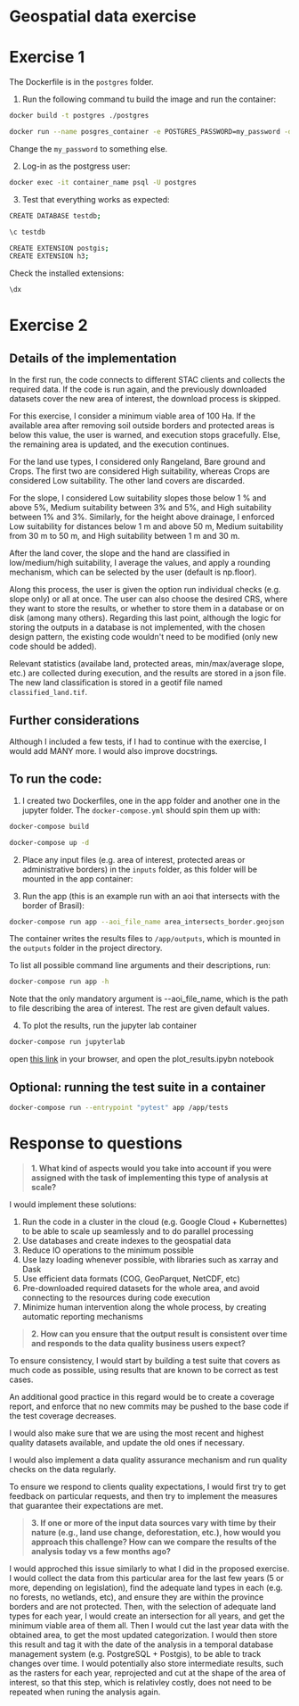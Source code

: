 # Geospatial data exercise

# Exercise 1

The Dockerfile is in the `postgres` folder.

1. Run the following command tu build the image and run the container:

```bash
docker build -t postgres ./postgres
```

```bash
docker run --name posgres_container -e POSTGRES_PASSWORD=my_password -d postgres
```

Change the `my_password` to something else.

2. Log-in as the postgress user:

```bash
docker exec -it container_name psql -U postgres
```

3. Test that everything works as expected:

```bash
CREATE DATABASE testdb;
```

```bash
\c testdb
```

```bash
CREATE EXTENSION postgis;
CREATE EXTENSION h3;
```

Check the installed extensions:
```bash
\dx
```


# Exercise 2

## Details of the implementation

In the first run, the code connects to different STAC clients and collects the required data. If the code is run again, and the previously downloaded datasets cover the new area of interest, the download process is skipped.

For this exercise, I consider a minimum viable area of 100 Ha. If the available area after removing soil outside borders and protected areas is below this value, the user is warned, and execution stops gracefully. Else, the remaining area is updated, and the execution continues.

For the land use types, I considered only Rangeland, Bare ground and Crops. The first two are considered High suitability, whereas Crops are considered Low suitability. The other land covers are discarded.

For the slope, I considered Low suitability slopes those below 1 % and above 5%, Medium suitability between 3% and 5%, and High suitability between 1% and 3%. Similarly, for the height above drainage, I enforced Low suitability for distances below 1 m and above 50 m, Medium suitability from 30 m to 50 m, and High suitability between 1 m and 30 m.

After the land cover, the slope and the hand are classified in low/medium/high suitability, I average the values, and apply a rounding mechanism, which can be selected by the user (default is np.floor).

Along this process, the user is given the option run individual checks (e.g. slope only) or all at once. The user can also choose the desired CRS, where they want to store the results, or whether to store them in a database or on disk (among many others). Regarding this last point, although the logic for storing the outputs in a database is not implemented, with the chosen design pattern, the existing code wouldn't need to be modified (only new code should be added).

Relevant statistics (availabe land, protected areas, min/max/average slope, etc.) are collected during execution, and the results are stored in a json file. The new land classification is stored in a geotif file named `classified_land.tif`.

## Further considerations

Although I included a few tests, if I had to continue with the exercise, I would add MANY more. I would also improve docstrings.

## To run the code:
1. I created two Dockerfiles, one in the app folder and another one in the jupyter folder. The `docker-compose.yml` should spin them up with:

```bash
docker-compose build
```

```bash
docker-compose up -d
```

2. Place any input files (e.g. area of interest, protected areas or administrative borders) in the `inputs` folder, as this folder will be mounted in the app container:

3. Run the app (this is an example run with an aoi that intersects with the border of Brasil):

```bash
docker-compose run app --aoi_file_name area_intersects_border.geojson
```

The container writes the results files to `/app/outputs`, which is mounted in the `outputs` folder in the project directory.

To list all possible command line arguments and their descriptions, run:

```bash
docker-compose run app -h
```

Note that the only mandatory argument is --aoi_file_name, which is the path to file describing the area of interest. The rest are given default values.


4. To plot the results, run the jupyter lab container

```bash
docker-compose run jupyterlab
```

open [this link](http://127.0.0.1:8888/lab) in your browser, and open the plot_results.ipybn notebook


## Optional: running the test suite in a container

```bash
docker-compose run --entrypoint "pytest" app /app/tests
```

# Response to questions

> **1. What kind of aspects would you take into account if you were assigned with the task of implementing this type of analysis at scale?**

I would implement these solutions:
   1. Run the code in a cluster in the cloud (e.g. Google Cloud + Kubernettes) to be able to scale up seamlessly and to do parallel processing
   2. Use databases and create indexes to the geospatial data
   3. Reduce IO operations to the minimum possible
   4. Use lazy loading whenever possible, with libraries such as xarray and Dask
   6. Use efficient data formats (COG, GeoParquet, NetCDF, etc)
   7. Pre-downloaded required datasets for the whole area, and avoid connecting to the resources during code execution
   8. Minimize human intervention along the whole process, by creating automatic reporting mechanisms

> **2. How can you ensure that the output result is consistent over time and responds to the data quality business users expect?**

To ensure consistency, I would start by building a test suite that covers as much code as possible, using results that are known to be correct as test cases.

An additional good practice in this regard would be to create a coverage report, and enforce that no new commits may be pushed to the base code if the test coverage decreases.

I would also make sure that we are using the most recent and highest quality datasets available, and update the old ones if necessary.

I would also implement a data quality assurance mechanism and run quality checks on the data regularly.

To ensure we respond to clients quality expectations, I would first try to get feedback on particular requests, and then try to implement the measures that guarantee their expectations are met.

> **3. If one or more of the input data sources vary with time by their nature (e.g., land use change, deforestation, etc.), how would you approach this challenge? How can we compare the results of the analysis today vs a few months ago?**

I would approched this issue similarly to what I did in the proposed exercise. I would collect the data from this particular area for the last few years (5 or more, depending on legislation), find the adequate land types in each (e.g. no forests, no wetlands, etc), and ensure they are within the province borders and are not protected. Then, with the selection of adequate land types for each year, I would create an intersection for all years, and get the minimum viable area of them all. Then I would cut the last year data with the obtained area, to get the most updated categorization. I would then store this result and tag it with the date of the analysis in a temporal database management system (e.g. PostgreSQL + Postgis), to be able to track changes over time. I would potentially also store intermediate results, such as the rasters for each year, reprojected and cut at the shape of the area of interest, so that this step, which is relativley costly, does not need to be repeated when runing the analysis again.
>
